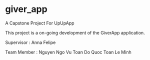 # giver_app

A Capstone Project For UpUpApp


This project is a on-going development of the GiverApp application.

Supervisor : Anna Felipe

Team Member : 
Nguyen Ngo Vu
Toan Do Quoc
Toan Le Minh



